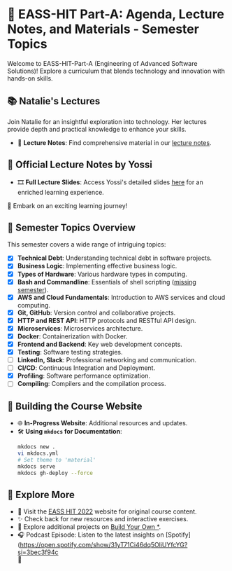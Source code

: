 # 🌟 EASS-HIT Part-A: Agenda, Lecture Notes, and Materials - Semester Topics

Welcome to EASS-HIT-Part-A (Engineering of Advanced Software Solutions)! Explore a curriculum that blends technology and innovation with hands-on skills.

## 📚 Natalie's Lectures

Join Natalie for an insightful exploration into technology. Her lectures provide depth and practical knowledge to enhance your skills.

- 📖 **Lecture Notes**: Find comprehensive material in our [lecture notes](https://github.com/EASS-HIT-2022/lecture-notes/tree/main).

## 📑 Official Lecture Notes by Yossi

- 🎞️ **Full Lecture Slides**: Access Yossi's detailed slides [here](/lectures/all_slides.pdf) for an enriched learning experience.

🚀 Embark on an exciting learning journey!

## 📅 Semester Topics Overview

This semester covers a wide range of intriguing topics:

- [x] **Technical Debt**: Understanding technical debt in software projects.
- [x] **Business Logic**: Implementing effective business logic.
- [x] **Types of Hardware**: Various hardware types in computing.
- [x] **Bash and Commandline**: Essentials of shell scripting ([missing semester](https://missing.csail.mit.edu/2020/course-shell/)).
- [x] **AWS and Cloud Fundamentals**: Introduction to AWS services and cloud computing.
- [x] **Git, GitHub**: Version control and collaborative projects.
- [x] **HTTP and REST API**: HTTP protocols and RESTful API design.
- [x] **Microservices**: Microservices architecture.
- [x] **Docker**: Containerization with Docker.
- [x] **Frontend and Backend**: Key web development concepts.
- [x] **Testing**: Software testing strategies.
- [ ] **LinkedIn, Slack**: Professional networking and communication.
- [ ] **CI/CD**: Continuous Integration and Deployment.
- [x] **Profiling**: Software performance optimization.
- [ ] **Compiling**: Compilers and the compilation process.

## 🔧 Building the Course Website

- 🌐 **In-Progress Website**: Additional resources and updates.
- 🛠️ **Using `mkdocs` for Documentation**:
  ```bash
  mkdocs new .
  vi mkdocs.yml
  # Set theme to 'material'
  mkdocs serve
  mkdocs gh-deploy --force
  ```

## 📢 Explore More

- 🏫 Visit the [EASS HIT 2022](https://eass-hit-2022.github.io/Part-A/) website for original course content.
- ✨ Check back for new resources and interactive exercises.
- 🌟 Explore additional projects on [Build Your Own *](https://github.com/codecrafters-io/build-your-own-x).
- 🎧 Podcast Episode: Listen to the latest insights on [Spotify](https://open.spotify.com/show/31yT71Ci46dq5OliUYfcYG?si=3bec3f94c  
🚀

